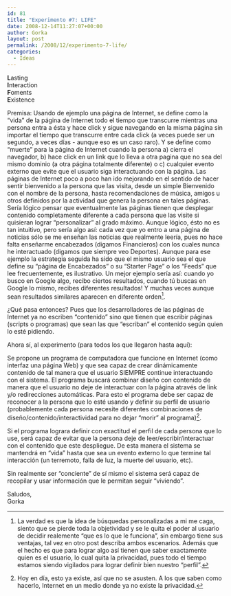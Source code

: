 ```yaml
---
id: 81
title: "Experimento #7: LIFE"
date: 2008-12-14T11:27:07+00:00
author: Gorka
layout: post
permalink: /2008/12/experimento-7-life/
categories:
  - Ideas
---
```

**L**asting
<br />
**I**nteraction
<br />
**F**oments
<br />
**E**xistence

Premisa: Usando de ejemplo una página de Internet, se define como la “vida” de la página de Internet todo el tiempo que transcurre mientras una persona entra a ésta y hace click y sigue navegando en la misma página sin importar el tiempo que transcurre entre cada click (a veces puede ser un segundo, a veces días - aunque eso es un caso raro). Y se define como “muerte” para la página de Internet cuando la persona a) cierra el navegador, b) hace click en un link que lo lleva a otra pagina que no sea del mismo dominio (a otra página totalmente diferente) o c) cualquier evento externo que evite que el usuario siga interactuando con la página.
Las páginas de Internet poco a poco han ido mejorando en el sentido de hacer sentir bienvenido a la persona que las visita, desde un simple Bienvenido con el nombre de la persona, hasta recomendaciones de música, amigos u otros definidos por la actividad que genera la persona en tales páginas. Sería lógico pensar que eventualmente las páginas tienen que desplegar contenido completamente diferente a cada persona que las visite si quisieran lograr “personalizar” al grado máximo.
Aunque lógico, ésto no es tan intuitivo, pero sería algo así: cada vez que yo entro a una página de noticias sólo se me enseñan las noticias que realmente leería, pues no hace falta enseñarme encabezados (digamos Financieros) con los cuales nunca he interactuado (digamos que siempre veo Deportes). Aunque para ese ejemplo la estrategia seguida ha sido que el mismo usuario sea el que define su “página de Encabezados” o su “Starter Page” o los “Feeds” que lee frecuentemente, es ilustrativo.
Un mejor ejemplo sería así: cuando yo busco en Google algo, recibo ciertos resultados, cuando tú buscas en Google lo mismo, recibes diferentes resultados!
Y muchas veces aunque sean resultados similares aparecen en diferente orden[^1].

¿Qué pasa entonces? Pues que los desarrolladores de las páginas de Internet ya no escriben “contenido” sino que tienen que escribir páginas (scripts o programas) que sean las que “escriban” el contenido según quien lo esté pidiendo.

Ahora sí, al experimento (para todos los que llegaron hasta aquí):

Se propone un programa de computadora que funcione en Internet (como interfaz una página Web) y que sea capaz de crear dinámicamente contenido de tal manera que el usuario SIEMPRE continue interactuando con el sistema. El programa buscará combinar diseño con contenido de manera que el usuario no deje de interactuar con la página através de link y/o redirecciones automáticas. Para esto el programa debe ser capaz de reconocer a la persona que lo esté usando y definir su perfil de usuario (probablemente cada persona necesite diferentes combinaciones de diseño/contenido/interactividad para no dejar “morir” al programa)[^2].

Si el programa lograra definir con exactitud el perfil de cada persona que lo use, será capaz de evitar que la persona deje de leer/escribir/interactuar con el contenido que este despliegue. De esta manera el sistema se mantendrá en “vida” hasta que sea un evento externo lo que termine tal interacción (un terremoto, falla de luz, la muerte del usuario, etc).

Sin realmente ser “conciente” de sí mismo el sistema será capaz de recopilar y usar información que le permitan seguir “viviendo”.

Saludos,
<br />
Gorka

[^1]: La verdad es que la idea de búsquedas personalizadas a mi me caga, siento que se pierde toda la objetividad y se le quita el poder al usuario de decidir realemente “que es lo que le funciona”, sin embargo tiene sus ventajas, tal vez en otro post describa ambos escenarios. Además que el hecho es que para lograr algo así tienen que saber exactamente quien es el usuario, lo cual quita la privacidad, pues todo el tiempo estamos siendo vigilados para lograr definir bien nuestro “perfil”.
[^2]: Hoy en día, esto ya existe, así que no se asusten. A los que saben como hacerlo, Internet en un medio donde ya no existe la privacidad.

